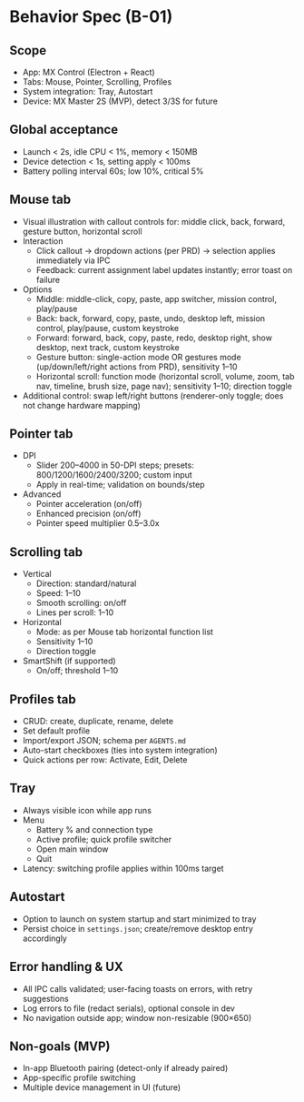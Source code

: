 # Behavior Spec (B-01)

## Scope
- App: MX Control (Electron + React)
- Tabs: Mouse, Pointer, Scrolling, Profiles
- System integration: Tray, Autostart
- Device: MX Master 2S (MVP), detect 3/3S for future

## Global acceptance
- Launch < 2s, idle CPU < 1%, memory < 150MB
- Device detection < 1s, setting apply < 100ms
- Battery polling interval 60s; low 10%, critical 5%

## Mouse tab
- Visual illustration with callout controls for: middle click, back, forward, gesture button, horizontal scroll
- Interaction
  - Click callout -> dropdown actions (per PRD) -> selection applies immediately via IPC
  - Feedback: current assignment label updates instantly; error toast on failure
- Options
  - Middle: middle-click, copy, paste, app switcher, mission control, play/pause
  - Back: back, forward, copy, paste, undo, desktop left, mission control, play/pause, custom keystroke
  - Forward: forward, back, copy, paste, redo, desktop right, show desktop, next track, custom keystroke
  - Gesture button: single-action mode OR gestures mode (up/down/left/right actions from PRD), sensitivity 1–10
  - Horizontal scroll: function mode (horizontal scroll, volume, zoom, tab nav, timeline, brush size, page nav); sensitivity 1–10; direction toggle
- Additional control: swap left/right buttons (renderer-only toggle; does not change hardware mapping)

## Pointer tab
- DPI
  - Slider 200–4000 in 50-DPI steps; presets: 800/1200/1600/2400/3200; custom input
  - Apply in real-time; validation on bounds/step
- Advanced
  - Pointer acceleration (on/off)
  - Enhanced precision (on/off)
  - Pointer speed multiplier 0.5–3.0x

## Scrolling tab
- Vertical
  - Direction: standard/natural
  - Speed: 1–10
  - Smooth scrolling: on/off
  - Lines per scroll: 1–10
- Horizontal
  - Mode: as per Mouse tab horizontal function list
  - Sensitivity 1–10
  - Direction toggle
- SmartShift (if supported)
  - On/off; threshold 1–10

## Profiles tab
- CRUD: create, duplicate, rename, delete
- Set default profile
- Import/export JSON; schema per `AGENTS.md`
- Auto-start checkboxes (ties into system integration)
- Quick actions per row: Activate, Edit, Delete

## Tray
- Always visible icon while app runs
- Menu
  - Battery % and connection type
  - Active profile; quick profile switcher
  - Open main window
  - Quit
- Latency: switching profile applies within 100ms target

## Autostart
- Option to launch on system startup and start minimized to tray
- Persist choice in `settings.json`; create/remove desktop entry accordingly

## Error handling & UX
- All IPC calls validated; user-facing toasts on errors, with retry suggestions
- Log errors to file (redact serials), optional console in dev
- No navigation outside app; window non-resizable (900×650)

## Non-goals (MVP)
- In-app Bluetooth pairing (detect-only if already paired)
- App-specific profile switching
- Multiple device management in UI (future)
